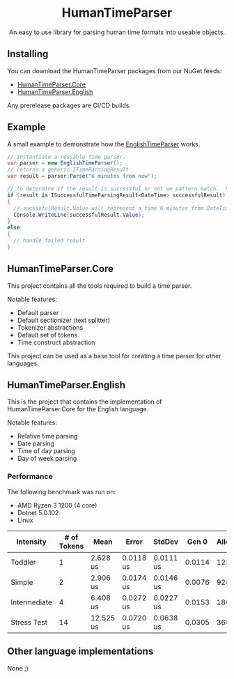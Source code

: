 <div align="center">
  <h1>HumanTimeParser</h1>
  <p>An easy to use library for parsing human time formats into useable objects.</p>
</div>

## Installing
You can download the HumanTimeParser packages from our NuGet feeds:
* [HumanTimeParser.Core](https://www.nuget.org/packages/HumanTimeParser.Core/)
* [HumanTimeParser.English](https://www.nuget.org/packages/HumanTimeParser.English)

Any prerelease packages are CI/CD builds.

## Example
A small example to demonstrate how the [EnglishTimeParser](https://github.com/Zackattak01/HumanTimeParser/blob/main/src/HumanTimeParser.English/EnglishTimeParser.cs) works.
```csharp
// instantiate a reusable time parser.
var parser = new EnglishTimeParser();
// returns a generic ITimeParsingResult
var result = parser.Parse("6 minutes from now"); 

// to determine if the result is successful or not we pattern match.  Pattern matching for DefaultTimeParsingResult also works.
if (result is ISuccessfulTimeParsingResult<DateTime> successfulResult) 
{
  // sucessfulResult.Value will represent a time 6 minutes from DateTime.Now
  Console.WriteLine(successfulResult.Value); 
}
else
{
  // handle failed result
}
```

## HumanTimeParser.Core
This project contains all the tools required to build a time parser.

Notable features:
* Default parser
* Default sectionizer (text splitter)
* Tokenizer abstractions
* Default set of tokens
* Time construct abstraction

This project can be used as a base tool for creating a time parser for other languages.

## HumanTimeParser.English
This is the project that contains the implementation of HumanTimeParser.Core for the English language.

Notable features:
* Relative time parsing
* Date parsing
* Time of day parsing
* Day of week parsing

### Performance
The following benchmark was run on:
* AMD Ryzen 3 1200 (4 core)
* Dotnet 5.0.102
* Linux

|    Intensity |  # of Tokens |      Mean |     Error |    StdDev |  Gen 0 | Allocated |
|------------- |--------------|-----------|-----------|-----------|--------|-----------|
|      Toddler |            1 | 2.628 us  | 0.0118 us | 0.0111 us | 0.0114 | 1216 B    |
|       Simple |            2 | 2.906 us  | 0.0174 us | 0.0146 us | 0.0076 | 928 B     |
| Intermediate |            4 | 6.408 us  | 0.0272 us | 0.0227 us | 0.0153 | 1808 B    |
|  Stress Test |           14 | 12.525 us | 0.0720 us | 0.0638 us | 0.0305 | 3688 B    |

## Other language implementations
None ;)
